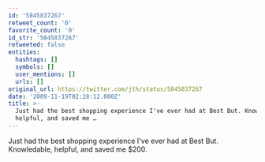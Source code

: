 ```yaml
---
id: '5845837267'
retweet_count: '0'
favorite_count: '0'
id_str: '5845837267'
retweeted: false
entities:
  hashtags: []
  symbols: []
  user_mentions: []
  urls: []
original_url: https://twitter.com/jth/status/5845837267
date: '2009-11-19T02:28:12.000Z'
title: >-
  Just had the best shopping experience I've ever had at Best But. Knowledable,
  helpful, and saved me …
---
```


Just had the best shopping experience I've ever had at Best But. Knowledable, helpful, and saved me $200.